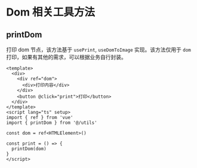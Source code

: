 # Dom 相关工具方法

## printDom

打印 dom 节点，该方法基于 `usePrint`, `useDomToImage` 实现。该方法仅用于 `dom` 打印，如果有其他的需求，可以根据业务自行封装。

```vue
<template>
  <div>
    <div ref="dom">
      <div>打印内容</div>
    </div>
    <button @click="print">打印</button>
  </div>
</template>
<script lang="ts" setup>
import { ref } from 'vue'
import { printDom } from '@/utils'

const dom = ref<HTMLElement>()

const print = () => {
  printDom(dom)
}
</script>
```

